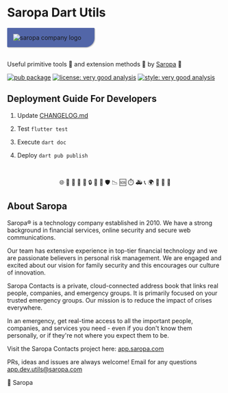 # Saropa Dart Utils

<!-- markdownlint-disable MD033 - Disable No HTML -->
<div style="background-color: #5266A8; padding: 1em; width: 35%; border-radius: 0.1em 0.1em 1.5em 0.1em;  box-shadow: 0.1em 0.1em 0.13em rgba(68, 68, 68, 0.35);">
  <img src="https://cdn.app.saropa.com/scripts/_default/image/logo/SaropaLogo2019_white2_minified.svg" alt="saropa company logo"  />
</div>
<br>

Useful primitive tools 🚀 and extension methods 🤖 by [Saropa][saropa_link] 🎈

[![pub package](https://img.shields.io/pub/v/saropa_dart_utils.svg)](https://pub.dev/packages/saropa_dart_utils) [![license: very good analysis](https://img.shields.io/badge/license-GPL-purple.svg)](https://opensource.org/licenses/GPL) [![style: very good analysis](https://img.shields.io/badge/style-very_good_analysis-B22C89.svg)](https://pub.dev/packages/very_good_analysis)

## Deployment Guide For Developers

1. Update [CHANGELOG.md](CHANGELOG.md)

2. Test ```flutter test```

3. Execute ```dart doc```

4. Deploy ```dart pub publish```

<br>
<p align="center">🌐 📖 👥 🏢 🚨 🔒 🤝 🎯 🛡️  📉 🆘 ⏱️ 🚑 📞 🌍 🔄 📲 💼</p>

## About Saropa

Saropa® is a technology company established in 2010. We have a strong background in financial services, online security and secure web communications.

Our team has extensive experience in top-tier financial technology and we are passionate believers in personal risk management. We are engaged and excited about our vision for family security and this encourages our culture of innovation.

Saropa Contacts is a private, cloud-connected address book that links real people, companies, and emergency groups. It is primarily focused on your trusted emergency groups. Our mission is to reduce the impact of crises everywhere.

In an emergency, get real-time access to all the important people, companies, and services you need - even if you don't know them personally, or if they're not where you expect them to be.

Visit the Saropa Contacts project here: [app.saropa.com](https://app.saropa.com)

PRs, ideas and issues are always welcome! Email for any questions [app.dev.utils@saropa.com](mailto:app.dev.utils@saropa.com)

💙 Saropa

[saropa_link]: https://saropa.com
